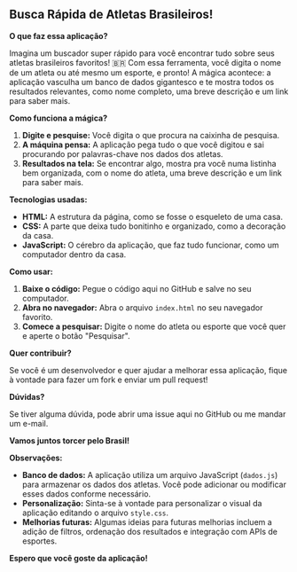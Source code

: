 ##  **Busca Rápida de Atletas Brasileiros!**

**O que faz essa aplicação?**

Imagina um buscador super rápido para você encontrar tudo sobre seus atletas brasileiros favoritos! 🇧🇷 Com essa ferramenta, você digita o nome de um atleta ou até mesmo um esporte, e pronto! A mágica acontece: a aplicação vasculha um banco de dados gigantesco e te mostra todos os resultados relevantes, como nome completo, uma breve descrição e um link para saber mais.

**Como funciona a mágica?**

1. **Digite e pesquise:** Você digita o que procura na caixinha de pesquisa.
2. **A máquina pensa:** A aplicação pega tudo o que você digitou e sai procurando por palavras-chave nos dados dos atletas.
3. **Resultados na tela:** Se encontrar algo, mostra pra você numa listinha bem organizada, com o nome do atleta, uma breve descrição e um link para saber mais.

**Tecnologias usadas:**

* **HTML:** A estrutura da página, como se fosse o esqueleto de uma casa.
* **CSS:** A parte que deixa tudo bonitinho e organizado, como a decoração da casa.
* **JavaScript:** O cérebro da aplicação, que faz tudo funcionar, como um computador dentro da casa.

**Como usar:**

1. **Baixe o código:** Pegue o código aqui no GitHub e salve no seu computador.
2. **Abra no navegador:** Abra o arquivo `index.html` no seu navegador favorito.
3. **Comece a pesquisar:** Digite o nome do atleta ou esporte que você quer e aperte o botão "Pesquisar".

**Quer contribuir?**

Se você é um desenvolvedor e quer ajudar a melhorar essa aplicação, fique à vontade para fazer um fork e enviar um pull request! 

**Dúvidas?**

Se tiver alguma dúvida, pode abrir uma issue aqui no GitHub ou me mandar um e-mail. 

**Vamos juntos torcer pelo Brasil!** 

**Observações:**

* **Banco de dados:** A aplicação utiliza um arquivo JavaScript (`dados.js`) para armazenar os dados dos atletas. Você pode adicionar ou modificar esses dados conforme necessário.
* **Personalização:** Sinta-se à vontade para personalizar o visual da aplicação editando o arquivo `style.css`.
* **Melhorias futuras:** Algumas ideias para futuras melhorias incluem a adição de filtros, ordenação dos resultados e integração com APIs de esportes.

**Espero que você goste da aplicação!** 
